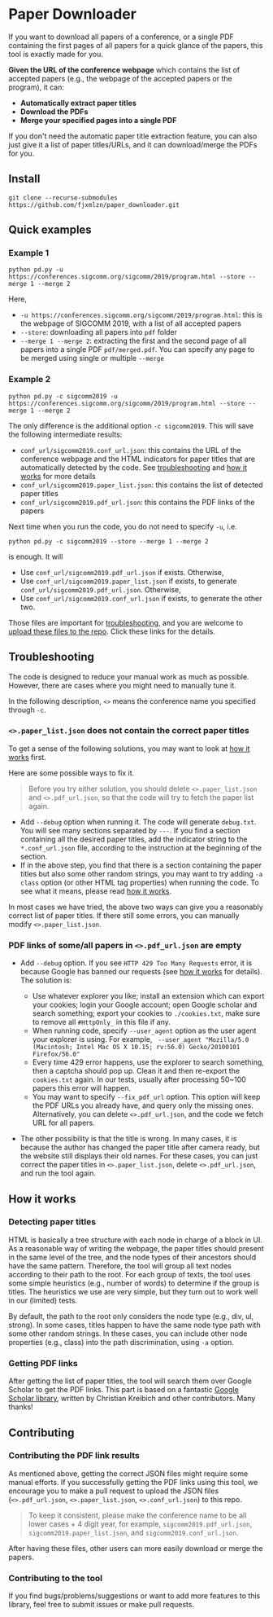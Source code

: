 # Paper Downloader
If you want to download all papers of a conference, or a single PDF containing the first pages of all papers for a quick glance of the papers, this tool is exactly made for you.

**Given the URL of the conference webpage** which contains the list of accepted papers (e.g., the webpage of the accepted papers or the program), it can:

* **Automatically extract paper titles**
* **Download the PDFs**
* **Merge your specified pages into a single PDF**

If you don't need the automatic paper title extraction feature, you can also just give it a list of paper titles/URLs, and it can download/merge the PDFs for you.

## Install
```
git clone --recurse-submodules https://github.com/fjxmlzn/paper_downloader.git
```

## Quick examples
### Example 1
```
python pd.py -u https://conferences.sigcomm.org/sigcomm/2019/program.html --store --merge 1 --merge 2
```
Here,

* `-u https://conferences.sigcomm.org/sigcomm/2019/program.html`: this is the webpage of SIGCOMM 2019, with a list of all accepted papers
* `--store`: downloading all papers into `pdf` folder
* `--merge 1 --merge 2`: extracting the first and the second page of all papers into a single PDF `pdf/merged.pdf`. You can specify any page to be merged using single or multiple `--merge`

### Example 2
```
python pd.py -c sigcomm2019 -u https://conferences.sigcomm.org/sigcomm/2019/program.html --store --merge 1 --merge 2
```
The only difference is the additional option `-c sigcomm2019`. This will save the following intermediate results:

*  `conf_url/sigcomm2019.conf_url.json`: this contains the URL of the conference webpage and the HTML indicators for paper titles that are automatically detected by the code. See [troubleshooting](#troubleshooting) and [how it works](#how-it-works) for more details
*  `conf_url/sigcomm2019.paper_list.json`: this contains the list of detected paper titles
*  `conf_url/sigcomm2019.pdf_url.json`: this contains the PDF links of the papers

Next time when you run the code, you do not need to specify `-u`, i.e.

```
python pd.py -c sigcomm2019 --store --merge 1 --merge 2
```

is enough. It will 

* Use `conf_url/sigcomm2019.pdf_url.json` if exists. Otherwise,
* Use `conf_url/sigcomm2019.paper_list.json` if exists, to generate  `conf_url/sigcomm2019.pdf_url.json`. Otherwise,
* Use `conf_url/sigcomm2019.conf_url.json` if exists, to generate the other two.

Those files are important for [troubleshooting](#troubleshooting), and you are welcome to [upload these files to the repo](#contributing). Click these links for the details.

## Troubleshooting
The code is designed to reduce your manual work as much as possible. However, there are cases where you might need to manually tune it.

In the following description, `<>` means the conference name you specified through `-c`.

### `<>.paper_list.json` does not contain the correct paper titles
To get a sense of the following solutions, you may want to look at [how it works](#how-it-works) first.

Here are some possible ways to fix it.

> Before you try either solution, you should delete `<>.paper_list.json` and `<>.pdf_url.json`, so that the code will try to fetch the paper list again.

* Add `--debug` option when running it. The code will generate `debug.txt`. You will see many sections separated by `---`. If you find a section containing all the desired paper titles, add the indicator string to the `*.conf_url.json` file, according to the instruction at the beginning of the section.
* If in the above step, you find that there is a section containing the paper titles but also some other random strings, you may want to try adding `-a class` option (or other HTML tag properties) when running the code. To see what it means, please read [how it works](#how-it-works).

In most cases we have tried, the above two ways can give you a reasonably correct list of paper titles. If there still some errors, you can manually modify `<>.paper_list.json`.

### PDF links of some/all papers in `<>.pdf_url.json` are empty
* Add `--debug` option. If you see `HTTP 429 Too Many Requests` error, it is because Google has banned our requests (see [how it works](#how-it-works) for details). The solution is:
    * Use whatever explorer you like; install an extension which can export your cookies; login your Google account; open Google scholar and search something; export your cookies to `./cookies.txt`, make sure to remove all `#HttpOnly_` in this file if any.
    * When running code, specify `--user_agent` option as the user agent your explorer is using. For example,
` --user_agent "Mozilla/5.0 (Macintosh; Intel Mac OS X 10.15; rv:56.0) Gecko/20100101 Firefox/56.0"`
    * Every time 429 error happens, use the explorer to search something, then a captcha should pop up. Clean it and then re-export the `cookies.txt` again. In our tests, usually after processing 50~100 papers this error will happen.
    * You may want to specify `--fix_pdf_url` option. This option will keep the PDF URLs you already have, and query only the missing ones. Alternatively, you can delete `<>.pdf_url.json`, and the code we fetch URL for all papers.

* The other possibility is that the title is wrong. In many cases, it is because the author has changed the paper title after camera ready, but the website still displays their old names. For these cases, you can just correct the paper titles in `<>.paper_list.json`, delete `<>.pdf_url.json`, and run the tool again.

    

## How it works
### Detecting paper titles
HTML is basically a tree structure with each node in charge of a block in UI. As a reasonable way of writing the webpage, the paper titles should present in the same level of the tree, and the node types of their ancestors should have the same pattern. Therefore, the tool will group all text nodes according to their path to the root. For each group of texts, the tool uses some simple heuristics (e.g., number of words) to determine if the group is titles. The heuristics we use are very simple, but they turn out to work well in our (limited) tests.

By default, the path to the root only considers the node type (e.g., div, ul, strong). In some cases, titles happen to have the same node type path with some other random strings. In these cases, you can include other node properties (e.g., class) into the path discrimination, using `-a` option.
 
### Getting PDF links
After getting the list of paper titles, the tool will search them over Google Scholar to get the PDF links. This part is based on a fantastic [Google Scholar library](https://github.com/ckreibich/scholar.py), written by Christian Kreibich and other contributors. Many thanks!

## Contributing
### Contributing the PDF link results
As mentioned above, getting the correct JSON files might require some manual efforts. If you successfully getting the PDF links using this tool, we encourage you to make a pull request to upload the JSON files (`<>.pdf_url.json`, `<>.paper_list.json`, `<>.conf_url.json`) to this repo. 
> To keep it consistent, please make the conference name to be all lower cases + 4 digit year, for example, `sigcomm2019.pdf_url.json`, `sigcomm2019.paper_list.json`, and `sigcomm2019.conf_url.json`.

After having these files, other users can more easily download or merge the papers.

### Contributing to the tool
If you find bugs/problems/suggestions or want to add more features to this library, feel free to submit issues or make pull requests.

